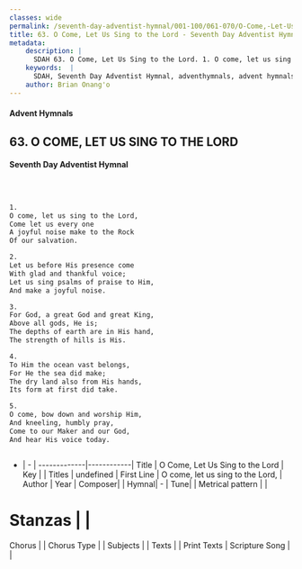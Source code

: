 ```yaml
---
classes: wide
permalink: /seventh-day-adventist-hymnal/001-100/061-070/O-Come,-Let-Us-Sing-to-the-Lord/
title: 63. O Come, Let Us Sing to the Lord - Seventh Day Adventist Hymnal
metadata:
    description: |
      SDAH 63. O Come, Let Us Sing to the Lord. 1. O come, let us sing to the Lord, Come let us every one A joyful noise make to the Rock Of our salvation.
    keywords:  |
      SDAH, Seventh Day Adventist Hymnal, adventhymnals, advent hymnals, O Come, Let Us Sing to the Lord, O come, let us sing to the Lord, 
    author: Brian Onang'o
---
```


#### Advent Hymnals
## 63. O COME, LET US SING TO THE LORD
#### Seventh Day Adventist Hymnal

```txt



1.
O come, let us sing to the Lord,
Come let us every one
A joyful noise make to the Rock
Of our salvation.

2.
Let us before His presence come
With glad and thankful voice;
Let us sing psalms of praise to Him,
And make a joyful noise.

3.
For God, a great God and great King,
Above all gods, He is;
The depths of earth are in His hand,
The strength of hills is His.

4.
To Him the ocean vast belongs,
For He the sea did make;
The dry land also from His hands,
Its form at first did take.

5.
O come, bow down and worship Him,
And kneeling, humbly pray,
Come to our Maker and our God,
And hear His voice today.



```

- |   -  |
-------------|------------|
Title | O Come, Let Us Sing to the Lord |
Key |  |
Titles | undefined |
First Line | O come, let us sing to the Lord, |
Author | 
Year | 
Composer|  |
Hymnal|  - |
Tune|  |
Metrical pattern | |
# Stanzas |  |
Chorus |  |
Chorus Type |  |
Subjects |  |
Texts |  |
Print Texts | 
Scripture Song |  |
  
